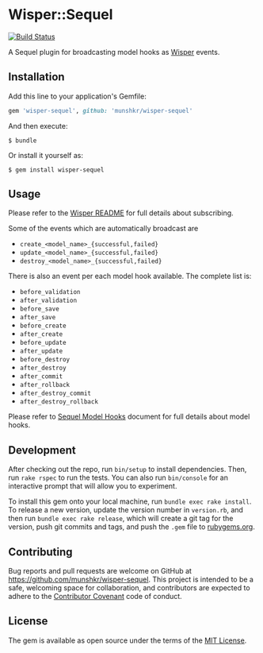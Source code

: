 # Wisper::Sequel

[![Build Status](https://travis-ci.org/munshkr/wisper-sequel.svg)](https://travis-ci.org/munshkr/wisper-sequel)

A Sequel plugin for broadcasting model hooks as
[Wisper](https://github.com/krisleech/wisper) events.

## Installation

Add this line to your application's Gemfile:

```ruby
gem 'wisper-sequel', github: 'munshkr/wisper-sequel'
```

And then execute:

    $ bundle

Or install it yourself as:

    $ gem install wisper-sequel

## Usage

Please refer to the [Wisper README](https://github.com/krisleech/wisper) for
full details about subscribing.

Some of the events which are automatically broadcast are

* `create_<model_name>_{successful,failed}`
* `update_<model_name>_{successful,failed}`
* `destroy_<model_name>_{successful,failed}`

There is also an event per each model hook available.  The complete list is:

* `before_validation`
* `after_validation`
* `before_save`
* `after_save`
* `before_create`
* `after_create`
* `before_update`
* `after_update`
* `before_destroy`
* `after_destroy`
* `after_commit`
* `after_rollback`
* `after_destroy_commit`
* `after_destroy_rollback`

Please refer to [Sequel Model
Hooks](http://sequel.jeremyevans.net/rdoc/files/doc/model_hooks_rdoc.html)
document for full details about model hooks.

## Development

After checking out the repo, run `bin/setup` to install dependencies. Then, run
`rake rspec` to run the tests. You can also run `bin/console` for an
interactive prompt that will allow you to experiment.

To install this gem onto your local machine, run `bundle exec rake install`. To
release a new version, update the version number in `version.rb`, and then run
`bundle exec rake release`, which will create a git tag for the version, push
git commits and tags, and push the `.gem` file to
[rubygems.org](https://rubygems.org).

## Contributing

Bug reports and pull requests are welcome on GitHub at
https://github.com/munshkr/wisper-sequel. This project is intended to be a
safe, welcoming space for collaboration, and contributors are expected to
adhere to the [Contributor Covenant](contributor-covenant.org) code of conduct.

## License

The gem is available as open source under the terms of the [MIT
License](http://opensource.org/licenses/MIT).
